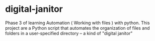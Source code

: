 # digital-janitor
Phase 3 of learning Automation ( Working with files ) with python. This project are a Python script that automates the organization of files and folders in a user-specified directory – a kind of "digital janitor"
